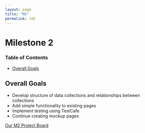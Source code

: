 ```yaml
---
layout: page
title: "M2"
permalink: /m2
---
```


# Milestone 2

### Table of Contents
- <a href="goals">Overall Goals</a>

## Overall Goals
- Develop structure of data collections and relationships between collections
- Add simple functionality to existing pages
- Implement testing using TestCafe
- Continue creating mockup pages

<a href="https://github.com/orgs/d-facilitators/projects/2">Our M2 Project Board</a>